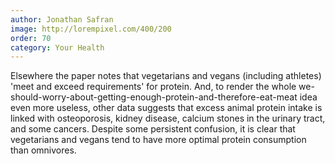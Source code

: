 ```yaml
---
author: Jonathan Safran
image: http://lorempixel.com/400/200
order: 70
category: Your Health
---
```


Elsewhere the paper notes that vegetarians and vegans (including athletes) 'meet and exceed requirements' for protein. And, to render the whole we-should-worry-about-getting-enough-protein-and-therefore-eat-meat idea even more useless, other data suggests that excess animal protein intake is linked with osteoporosis, kidney disease, calcium stones in the urinary tract, and some cancers. Despite some persistent confusion, it is clear that vegetarians and vegans tend to have more optimal protein consumption than omnivores.
